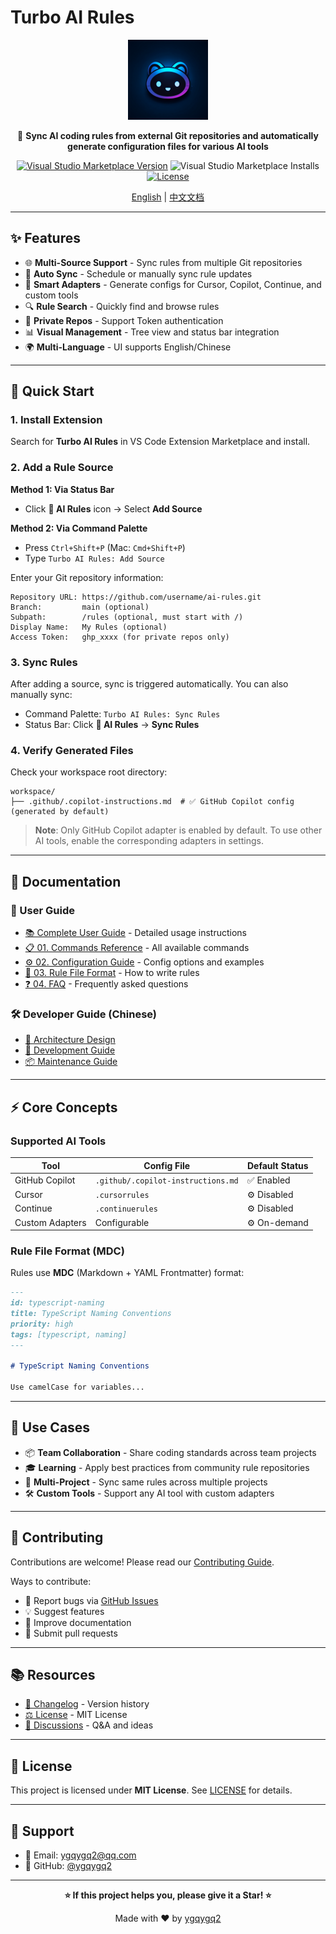 # Turbo AI Rules

<div align="center">

<img src="./resources/images/logo.png" alt="Turbo AI Rules Logo" width="128" height="128" />

🚀 **Sync AI coding rules from external Git repositories and automatically generate configuration files for various AI tools**

[![Visual Studio Marketplace Version](https://img.shields.io/visual-studio-marketplace/v/ygqygq2.turbo-ai-rules.svg?color=07c160&label=turbo-ai-rules&logo=visual-studio-code)](https://marketplace.visualstudio.com/items?itemName=ygqygq2.turbo-ai-rules)
![Visual Studio Marketplace Installs](https://img.shields.io/visual-studio-marketplace/i/ygqygq2.turbo-ai-rules)
[![License](https://img.shields.io/badge/license-MIT-green.svg)](./LICENSE)

[English](./README.md) | [中文文档](./README.zh.md)

</div>

---

## ✨ Features

- 🌐 **Multi-Source Support** - Sync rules from multiple Git repositories
- 🔄 **Auto Sync** - Schedule or manually sync rule updates
- 🎯 **Smart Adapters** - Generate configs for Cursor, Copilot, Continue, and custom tools
- 🔍 **Rule Search** - Quickly find and browse rules
- 🔐 **Private Repos** - Support Token authentication
- 📊 **Visual Management** - Tree view and status bar integration
- 🌍 **Multi-Language** - UI supports English/Chinese

---

## 🚀 Quick Start

### 1. Install Extension

Search for **Turbo AI Rules** in VS Code Extension Marketplace and install.

### 2. Add a Rule Source

**Method 1: Via Status Bar**

- Click **🤖 AI Rules** icon → Select **Add Source**

**Method 2: Via Command Palette**

- Press `Ctrl+Shift+P` (Mac: `Cmd+Shift+P`)
- Type `Turbo AI Rules: Add Source`

Enter your Git repository information:

```
Repository URL: https://github.com/username/ai-rules.git
Branch:         main (optional)
Subpath:        /rules (optional, must start with /)
Display Name:   My Rules (optional)
Access Token:   ghp_xxxx (for private repos only)
```

### 3. Sync Rules

After adding a source, sync is triggered automatically. You can also manually sync:

- Command Palette: `Turbo AI Rules: Sync Rules`
- Status Bar: Click **🤖 AI Rules** → **Sync Rules**

### 4. Verify Generated Files

Check your workspace root directory:

```
workspace/
├── .github/.copilot-instructions.md  # ✅ GitHub Copilot config (generated by default)
```

> **Note**: Only GitHub Copilot adapter is enabled by default. To use other AI tools, enable the corresponding adapters in settings.

---

## 📖 Documentation

### 📘 User Guide

- [📚 Complete User Guide](./docs/user-guide/README.md) - Detailed usage instructions
- [📋 01. Commands Reference](./docs/user-guide/01-commands.md) - All available commands
- [⚙️ 02. Configuration Guide](./docs/user-guide/02-configuration.md) - Config options and examples
- [📝 03. Rule File Format](./docs/user-guide/03-rule-format.md) - How to write rules
- [❓ 04. FAQ](./docs/user-guide/04-faq.md) - Frequently asked questions

### 🛠️ Developer Guide (Chinese)

- [📐 Architecture Design](./docs/development/01-design.md)
- [🔧 Development Guide](./docs/development/02-development.md)
- [📦 Maintenance Guide](./docs/development/03-maintaining.md)

---

## ⚡ Core Concepts

### Supported AI Tools

| Tool            | Config File                        | Default Status |
| --------------- | ---------------------------------- | -------------- |
| GitHub Copilot  | `.github/.copilot-instructions.md` | ✅ Enabled     |
| Cursor          | `.cursorrules`                     | ⚙️ Disabled    |
| Continue        | `.continuerules`                   | ⚙️ Disabled    |
| Custom Adapters | Configurable                       | ⚙️ On-demand   |

### Rule File Format (MDC)

Rules use **MDC** (Markdown + YAML Frontmatter) format:

```markdown
---
id: typescript-naming
title: TypeScript Naming Conventions
priority: high
tags: [typescript, naming]
---

# TypeScript Naming Conventions

Use camelCase for variables...
```

---

## 🎯 Use Cases

- 📦 **Team Collaboration** - Share coding standards across team projects
- 🎓 **Learning** - Apply best practices from community rule repositories
- 🔄 **Multi-Project** - Sync same rules across multiple projects
- 🛠️ **Custom Tools** - Support any AI tool with custom adapters

---

## 🤝 Contributing

Contributions are welcome! Please read our [Contributing Guide](./CONTRIBUTING.md).

Ways to contribute:

- 🐛 Report bugs via [GitHub Issues](https://github.com/ygqygq2/turbo-ai-rules/issues)
- 💡 Suggest features
- 📝 Improve documentation
- 🔧 Submit pull requests

---

## 📚 Resources

- [📖 Changelog](./CHANGELOG.md) - Version history
- [⚖️ License](./LICENSE) - MIT License
- [💬 Discussions](https://github.com/ygqygq2/turbo-ai-rules/discussions) - Q&A and ideas

---

## 📄 License

This project is licensed under **MIT License**. See [LICENSE](./LICENSE) for details.

---

## 💬 Support

- 📧 Email: ygqygq2@qq.com
- 🐙 GitHub: [@ygqygq2](https://github.com/ygqygq2)

---

<div align="center">

**⭐ If this project helps you, please give it a Star! ⭐**

Made with ❤️ by [ygqygq2](https://github.com/ygqygq2)

</div>
